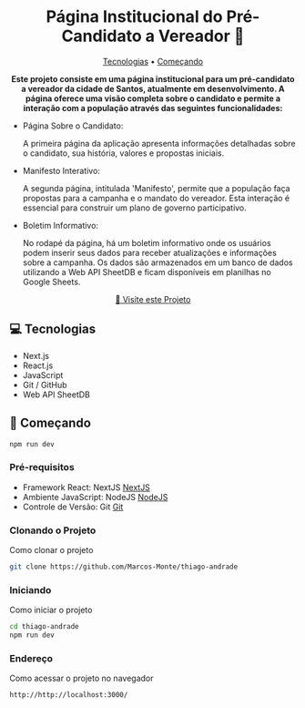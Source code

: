 <h1 align="center" style="font-weight: bold;">Página Institucional do Pré-Candidato a Vereador 🌟</h1>

<p align="center">
 <!-- <a href="#layout">Layout</a> • -->
 <a href="#tech">Tecnologias</a> • 
 <a href="#started">Começando</a>
</p>

<p align="center">
    <b>Este projeto consiste em uma página institucional para um pré-candidato a vereador da cidade de Santos, atualmente em desenvolvimento. A página oferece uma visão completa sobre o candidato e permite a interação com a população através das seguintes funcionalidades:</b>
</p>

- Página Sobre o Candidato:<p align="start">A primeira página da aplicação apresenta informações detalhadas sobre o candidato, sua história, valores e propostas iniciais.</p>

- Manifesto Interativo:<p align="start">A segunda página, intitulada 'Manifesto', permite que a população faça propostas para a campanha e o mandato do vereador. Esta interação é essencial para construir um plano de governo participativo.</p>

- Boletim Informativo:<p align="start">No rodapé da página, há um boletim informativo onde os usuários podem inserir seus dados para receber atualizações e informações sobre a campanha. Os dados são armazenados em um banco de dados utilizando a Web API SheetDB e ficam disponíveis em planilhas no Google Sheets.</p>

<p align="center">
     <a href="https://thiago-andrade.vercel.app/">📱 Visite este Projeto</a>
</p>

<!--<h2 id="layout">🎨 Layout</h2>

<p align="center">
    <img src="public\Layouts do projeto\LayoutPaginaInicial.png" alt="Layout Página Inicial" width="400px" height="600px">
    <img src="public\Layouts do projeto\LayoutManifesto.png" alt="Layout Manifesto" width="400px" height="600px">
</p> -->

<h2 id="tech">💻 Tecnologias</h2>

- Next.js
- React.js
- JavaScript
- Git / GitHub
- Web API SheetDB

<h2 id="started">🚀 Começando</h2>

```bash
npm run dev
```

<h3>Pré-requisitos</h3>

- Framework React: NextJS [NextJS](https://nextjs.org/)
- Ambiente JavaScript: NodeJS [NodeJS](https://nodejs.org/en)
- Controle de Versão: Git [Git](https://git-scm.com/)
  
<h3>Clonando o Projeto</h3>

Como clonar o projeto

```bash
git clone https://github.com/Marcos-Monte/thiago-andrade
```

<h3>Iniciando</h3>

Como iniciar o projeto

```bash
cd thiago-andrade
npm run dev
```
<h3>Endereço</h3>

Como acessar o projeto no navegador

```bash
http://http://localhost:3000/
```
